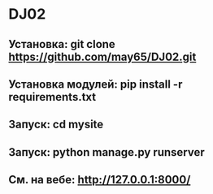 # DJ02
## Установка: git clone https://github.com/may65/DJ02.git
## Установка модулей: pip install -r requirements.txt
## Запуск: cd mysite
## Запуск: python manage.py runserver
## См. на вебе: http://127.0.0.1:8000/